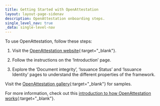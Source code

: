 ```yaml
---
title: Getting Started with OpenAttestation
layout: layout-page-sidenav
description: OpenAttestation onboarding steps.
single_level_nav: true
_data: single-level-nav
---
```


To use OpenAttestation, follow these steps:

1. Visit the [OpenAttestation website](https://www.openattestation.com/){:target="\_blank"}.

2. Follow the instructions on the ‘Introduction’ page.

3. Explore the ‘Document integrity’, ‘Issuance Status’ and ‘Issuance Identity’ pages to understand the different properties of the framework.

Visit the [OpenAttestation gallery](https://gallery.openattestation.com){:target="\_blank"} for samples.

For more information, check out this [introduction to how OpenAttestation works](https://www.openattestation.com/docs/docs-section/introduction/){:target="\_blank"}.
